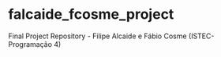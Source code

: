 # falcaide_fcosme_project
Final Project Repository - Filipe Alcaide e Fábio Cosme (ISTEC- Programação 4)
